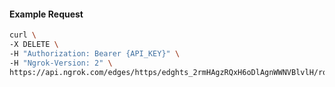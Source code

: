 <!-- Code generated for API Clients. DO NOT EDIT. -->
#### Example Request
```bash
curl \
-X DELETE \
-H "Authorization: Bearer {API_KEY}" \
-H "Ngrok-Version: 2" \
https://api.ngrok.com/edges/https/edghts_2rmHAgzRQxH6oDlAgnWWNVBlvlH/routes/edghtsrt_2rmHAij0HGvZU5yqCbaCSunRRoz/oidc
